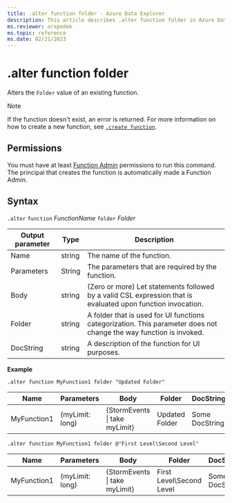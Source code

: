 ```yaml
---
title: .alter function folder - Azure Data Explorer
description: This article describes .alter function folder in Azure Data Explorer.
ms.reviewer: orspodek
ms.topic: reference
ms.date: 02/21/2023
---
```

# .alter function folder

Alters the `Folder` value of an existing function.

> [!NOTE]
> If the function doesn't exist, an error is returned. For more information on how to create a new function, see [`.create function`](create-function.md).

## Permissions

You must have at least [Function Admin](../management/access-control/role-based-access-control.md) permissions to run this command. The principal that creates the function is automatically made a Function Admin.

## Syntax

`.alter` `function` *FunctionName* `folder` *Folder*

|Output parameter |Type |Description
|---|---|--- 
|Name  |string |The name of the function. 
|Parameters  |String |The parameters that are required by the function.
|Body  |string |(Zero or more) Let statements followed by a valid CSL expression that is evaluated upon function invocation.
|Folder|string|A folder that is used for UI functions categorization. This parameter does not change the way function is invoked.
|DocString|string|A description of the function for UI purposes.

**Example** 

```kusto
.alter function MyFunction1 folder "Updated Folder"
```
    
|Name |Parameters |Body|Folder|DocString
|---|---|---|---|---
|MyFunction1 |(myLimit: long)| {StormEvents &#124; take myLimit}|Updated Folder|Some DocString|

```kusto
.alter function MyFunction1 folder @"First Level\Second Level"
```
    
|Name |Parameters |Body|Folder|DocString
|---|---|---|---|---
|MyFunction1 |(myLimit: long)| {StormEvents &#124; take myLimit}|First Level\Second Level|Some DocString|
